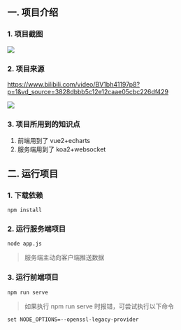 

## 一. 项目介绍

### 1. 项目截图

![](https://shizhiyuya.oss-cn-beijing.aliyuncs.com/images/image-20220802162403658.png)

### 2. 项目来源

https://www.bilibili.com/video/BV1bh41197p8?p=1&vd_source=3828dbbb5c12e12caae05cbc226df429

![](https://shizhiyuya.oss-cn-beijing.aliyuncs.com/images/实时销售数据统计.png)

### 3. 项目所用到的知识点

1. 前端用到了 vue2+echarts
2. 服务端用到了 koa2+websocket

## 二. 运行项目

### 1. 下载依赖

```
npm install
```

### 2. 运行服务端项目

```
node app.js
```

> 服务端主动向客户端推送数据

### 3. 运行前端项目

```
npm run serve
```

>如果执行 npm run serve 时报错，可尝试执行以下命令

```
set NODE_OPTIONS=--openssl-legacy-provider
```

